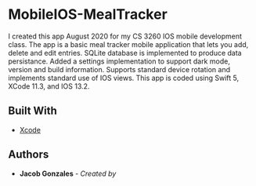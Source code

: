 # MobileIOS-MealTracker
I created this app August 2020 for my CS 3260 IOS mobile development class. The app is a basic meal tracker mobile application that lets you add, delete and edit entries. SQLite database is implemented to produce data persistance. Added a settings implementation to support dark mode, version and build information. Supports standard device rotation and implements standard use of IOS views. This app is coded using Swift 5, XCode 11.3, and IOS 13.2.

## Built With 

* [Xcode](hhttps://developer.apple.com/xcode/)

## Authors

* **Jacob Gonzales** - *Created by*
